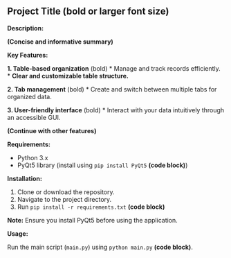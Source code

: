 ## Project Title (**bold or larger font size**)

**Description:**

**(Concise and informative summary)**

**Key Features:**

**1. Table-based organization** (bold)
    * Manage and track records efficiently.
    * **Clear and customizable table structure.**

**2. Tab management** (bold)
    * Create and switch between multiple tabs for organized data.

**3. User-friendly interface** (bold)
    * Interact with your data intuitively through an accessible GUI.

**(Continue with other features)**

**Requirements:**

* Python 3.x
* PyQt5 library (install using `pip install PyQt5` **(code block)**)

**Installation:**

1. Clone or download the repository.
2. Navigate to the project directory.
3. Run `pip install -r requirements.txt` **(code block)**

**Note:** Ensure you install PyQt5 before using the application.

**Usage:**

Run the main script (`main.py`) using `python main.py` **(code block)**.


